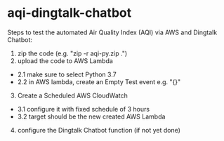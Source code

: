 # aqi-dingtalk-chatbot
Steps to test the automated Air Quality Index (AQI) via AWS and Dingtalk Chatbot:
1. zip the code (e.g. "zip -r aqi-py.zip .")
2. upload the code to AWS Lambda 
- 2.1 make sure to select Python 3.7 
- 2.2 in AWS lambda, create an Empty Test event e.g. "{}"
    
 3. Create a Scheduled AWS CloudWatch
- 3.1 configure it with fixed schedule of 3 hours
- 3.2 target should be the new created AWS Lambda
    
 4. configure the Dingtalk Chatbot function (if not yet done)
